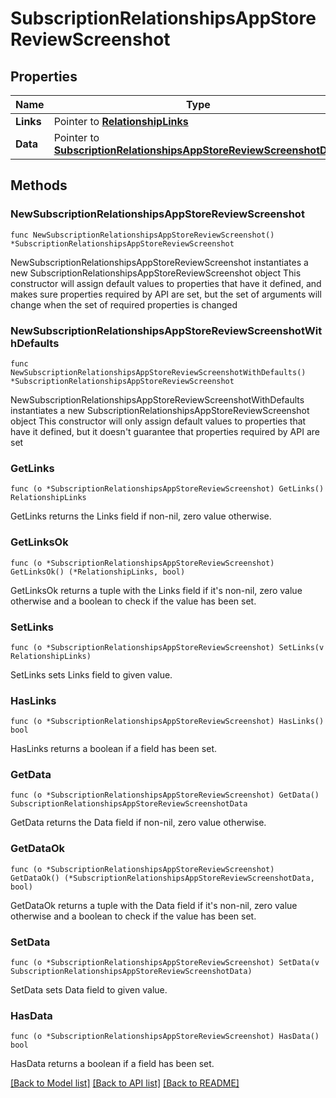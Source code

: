 # SubscriptionRelationshipsAppStoreReviewScreenshot

## Properties

Name | Type | Description | Notes
------------ | ------------- | ------------- | -------------
**Links** | Pointer to [**RelationshipLinks**](RelationshipLinks.md) |  | [optional] 
**Data** | Pointer to [**SubscriptionRelationshipsAppStoreReviewScreenshotData**](SubscriptionRelationshipsAppStoreReviewScreenshotData.md) |  | [optional] 

## Methods

### NewSubscriptionRelationshipsAppStoreReviewScreenshot

`func NewSubscriptionRelationshipsAppStoreReviewScreenshot() *SubscriptionRelationshipsAppStoreReviewScreenshot`

NewSubscriptionRelationshipsAppStoreReviewScreenshot instantiates a new SubscriptionRelationshipsAppStoreReviewScreenshot object
This constructor will assign default values to properties that have it defined,
and makes sure properties required by API are set, but the set of arguments
will change when the set of required properties is changed

### NewSubscriptionRelationshipsAppStoreReviewScreenshotWithDefaults

`func NewSubscriptionRelationshipsAppStoreReviewScreenshotWithDefaults() *SubscriptionRelationshipsAppStoreReviewScreenshot`

NewSubscriptionRelationshipsAppStoreReviewScreenshotWithDefaults instantiates a new SubscriptionRelationshipsAppStoreReviewScreenshot object
This constructor will only assign default values to properties that have it defined,
but it doesn't guarantee that properties required by API are set

### GetLinks

`func (o *SubscriptionRelationshipsAppStoreReviewScreenshot) GetLinks() RelationshipLinks`

GetLinks returns the Links field if non-nil, zero value otherwise.

### GetLinksOk

`func (o *SubscriptionRelationshipsAppStoreReviewScreenshot) GetLinksOk() (*RelationshipLinks, bool)`

GetLinksOk returns a tuple with the Links field if it's non-nil, zero value otherwise
and a boolean to check if the value has been set.

### SetLinks

`func (o *SubscriptionRelationshipsAppStoreReviewScreenshot) SetLinks(v RelationshipLinks)`

SetLinks sets Links field to given value.

### HasLinks

`func (o *SubscriptionRelationshipsAppStoreReviewScreenshot) HasLinks() bool`

HasLinks returns a boolean if a field has been set.

### GetData

`func (o *SubscriptionRelationshipsAppStoreReviewScreenshot) GetData() SubscriptionRelationshipsAppStoreReviewScreenshotData`

GetData returns the Data field if non-nil, zero value otherwise.

### GetDataOk

`func (o *SubscriptionRelationshipsAppStoreReviewScreenshot) GetDataOk() (*SubscriptionRelationshipsAppStoreReviewScreenshotData, bool)`

GetDataOk returns a tuple with the Data field if it's non-nil, zero value otherwise
and a boolean to check if the value has been set.

### SetData

`func (o *SubscriptionRelationshipsAppStoreReviewScreenshot) SetData(v SubscriptionRelationshipsAppStoreReviewScreenshotData)`

SetData sets Data field to given value.

### HasData

`func (o *SubscriptionRelationshipsAppStoreReviewScreenshot) HasData() bool`

HasData returns a boolean if a field has been set.


[[Back to Model list]](../README.md#documentation-for-models) [[Back to API list]](../README.md#documentation-for-api-endpoints) [[Back to README]](../README.md)


